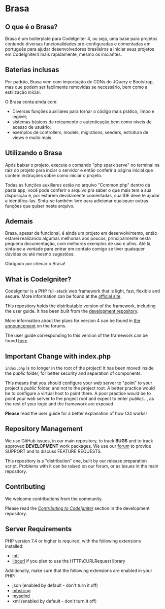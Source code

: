 # Brasa

## O que é o Brasa?

Brasa é um boilerplate para CodeIgniter 4, ou seja, uma base para projetos contendo diversas funcionalidades pré-configuradas
e comentadas em português para ajudar desenvolvedores brasileiros a iniciar seus projetos em CodeIgniter4 mais rapidamente, mesmo os iniciantes.

## Baterias inclusas

Por padrão, Brasa vem com importação de CDNs do JQuery e Bootstrap, mas que podem ser facilmente removidas se necessário, bem como a estilização inicial.

O Brasa conta ainda com:

- Diversas funções auxiliares para tornar o código mais prático, limpo e legível;
- sistemas básicos de roteamento e autenticação,bem como níveis de acesso de usuário;
- exemplos de controllers, models, migrations, seeders, estrutura de views e muito mais.

## Utilizando o Brasa

Após baixar o projeto, execute o comando "php spark serve" no terminal na raiz do projeto para inciar o servidor e então
conferir a página inicial que contem instruções sobre como iniciar o projeto.

Todas as funções auxiliares estão no arquivo "Common.php" dentro da pasta app, você pode conferir o arquivo pra saber o que mais tem
a sua disposição e, por estarem devidamente comentadas, sua IDE deve te ajudar a identifica-las. Sinta-se também livre para adicionar
quaisquer outras funções que quiser neste arquivo.

## Ademais

Brasa, apesar de funcional, é ainda um projeto em desenvolvimento, então estarei realizando algumas melhorias aos poucos, principalmente
nesta pequena documentação, com melhores exemplos de uso e afins. Até lá, sinta-se a vontade para entrar em contato comigo se tiver quaisquer
dúvidas ou até mesmo sugestões.

Obrigado por checar o Brasa!

## What is CodeIgniter?

CodeIgniter is a PHP full-stack web framework that is light, fast, flexible and secure.
More information can be found at the [official site](http://codeigniter.com).

This repository holds the distributable version of the framework,
including the user guide. It has been built from the
[development repository](https://github.com/codeigniter4/CodeIgniter4).

More information about the plans for version 4 can be found in [the announcement](http://forum.codeigniter.com/thread-62615.html) on the forums.

The user guide corresponding to this version of the framework can be found
[here](https://codeigniter4.github.io/userguide/).


## Important Change with index.php

`index.php` is no longer in the root of the project! It has been moved inside the *public* folder,
for better security and separation of components.

This means that you should configure your web server to "point" to your project's *public* folder, and
not to the project root. A better practice would be to configure a virtual host to point there. A poor practice would be to point your web server to the project root and expect to enter *public/...*, as the rest of your logic and the
framework are exposed.

**Please** read the user guide for a better explanation of how CI4 works!

## Repository Management

We use GitHub issues, in our main repository, to track **BUGS** and to track approved **DEVELOPMENT** work packages.
We use our [forum](http://forum.codeigniter.com) to provide SUPPORT and to discuss
FEATURE REQUESTS.

This repository is a "distribution" one, built by our release preparation script.
Problems with it can be raised on our forum, or as issues in the main repository.

## Contributing

We welcome contributions from the community.

Please read the [*Contributing to CodeIgniter*](https://github.com/codeigniter4/CodeIgniter4/blob/develop/CONTRIBUTING.md) section in the development repository.

## Server Requirements

PHP version 7.4 or higher is required, with the following extensions installed:

- [intl](http://php.net/manual/en/intl.requirements.php)
- [libcurl](http://php.net/manual/en/curl.requirements.php) if you plan to use the HTTP\CURLRequest library

Additionally, make sure that the following extensions are enabled in your PHP:

- json (enabled by default - don't turn it off)
- [mbstring](http://php.net/manual/en/mbstring.installation.php)
- [mysqlnd](http://php.net/manual/en/mysqlnd.install.php)
- xml (enabled by default - don't turn it off)
